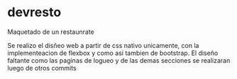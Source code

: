 # devresto
Maquetado de un restaunrate

Se realizo el disñeo web a partir de css nativo unicamente, con la implementeacion de flexbox y como así tambien de bootstrap.
El diseño faltante como las paginas de logueo y de las demas secciones se realizaran luego de otros commits
